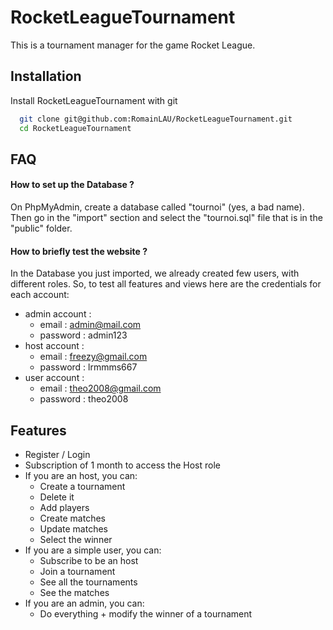 
# RocketLeagueTournament

This is a tournament manager for the game Rocket League.




## Installation

Install RocketLeagueTournament with git

```bash
  git clone git@github.com:RomainLAU/RocketLeagueTournament.git
  cd RocketLeagueTournament
```


## FAQ

#### How to set up the Database ?

On PhpMyAdmin, create a database called "tournoi" (yes, a bad name). Then go in the "import" section
and select the "tournoi.sql" file that is in the "public" folder.

#### How to briefly test the website ?

In the Database you just imported, we already created few users, with different roles.
So, to test all features and views here are the credentials for each account:
- admin account :
    - email : admin@mail.com
    - password : admin123
- host account :
    - email : freezy@gmail.com
    - password : lrmmms667
- user account :
    - email : theo2008@gmail.com
    - password : theo2008

## Features

- Register / Login
- Subscription of 1 month to access the Host role
- If you are an host, you can:
    - Create a tournament
    - Delete it
    - Add players
    - Create matches
    - Update matches
    - Select the winner
- If you are a simple user, you can:
    - Subscribe to be an host
    - Join a tournament
    - See all the tournaments
    - See the matches
- If you are an admin, you can:
    - Do everything + modify the winner of a tournament

